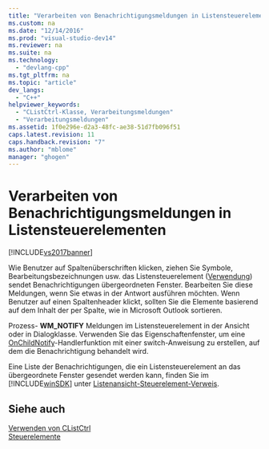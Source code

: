 ```yaml
---
title: "Verarbeiten von Benachrichtigungsmeldungen in Listensteuerelementen"
ms.custom: na
ms.date: "12/14/2016"
ms.prod: "visual-studio-dev14"
ms.reviewer: na
ms.suite: na
ms.technology: 
  - "devlang-cpp"
ms.tgt_pltfrm: na
ms.topic: "article"
dev_langs: 
  - "C++"
helpviewer_keywords: 
  - "CListCtrl-Klasse, Verarbeitungsmeldungen"
  - "Verarbeitungsmeldungen"
ms.assetid: 1f0e296e-d2a3-48fc-ae38-51d7fb096f51
caps.latest.revision: 11
caps.handback.revision: "7"
ms.author: "mblome"
manager: "ghogen"
---
```

# Verarbeiten von Benachrichtigungsmeldungen in Listensteuerelementen
[!INCLUDE[vs2017banner](../assembler/inline/includes/vs2017banner.md)]

Wie Benutzer auf Spaltenüberschriften klicken, ziehen Sie Symbole, Bearbeitungsbezeichnungen usw. das Listensteuerelement \([Verwendung](../mfc/reference/clistctrl-class.md)\) sendet Benachrichtigungen übergeordneten Fenster.  Bearbeiten Sie diese Meldungen, wenn Sie etwas in der Antwort ausführen möchten.  Wenn Benutzer auf einen Spaltenheader klickt, sollten Sie die Elemente basierend auf dem Inhalt der per Spalte, wie in Microsoft Outlook sortieren.  
  
 Prozess\- **WM\_NOTIFY** Meldungen im Listensteuerelement in der Ansicht oder in Dialogklasse.  Verwenden Sie das Eigenschaftenfenster, um eine [OnChildNotify](../Topic/CWnd::OnChildNotify.md)\-Handlerfunktion mit einer switch\-Anweisung zu erstellen, auf dem die Benachrichtigung behandelt wird.  
  
 Eine Liste der Benachrichtigungen, die ein Listensteuerelement an das übergeordnete Fenster gesendet werden kann, finden Sie im [!INCLUDE[winSDK](../atl/includes/winsdk_md.md)] unter [Listenansicht\-Steuerelement\-Verweis](http://msdn.microsoft.com/library/windows/desktop/bb774737).  
  
## Siehe auch  
 [Verwenden von CListCtrl](../mfc/using-clistctrl.md)   
 [Steuerelemente](../mfc/controls-mfc.md)